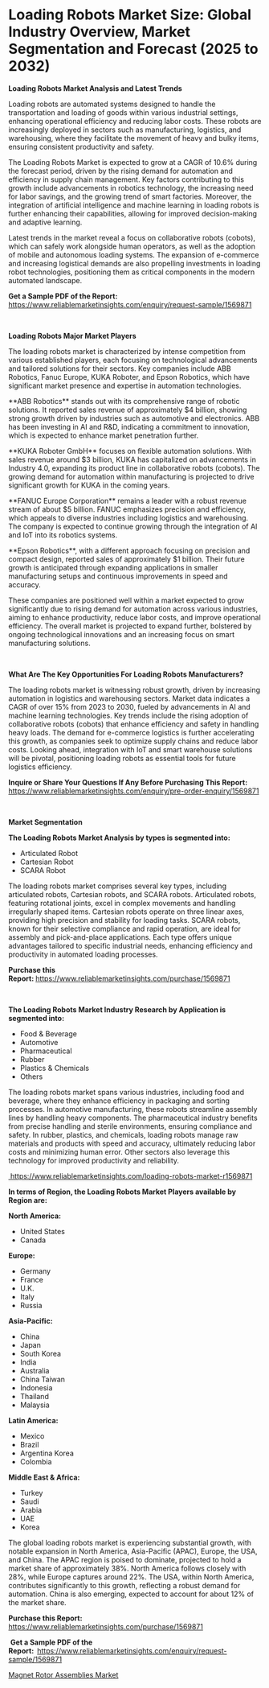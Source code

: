 <p><h1>Loading Robots Market Size: Global Industry Overview, Market Segmentation and Forecast (2025 to 2032)</h1></p><p><strong>Loading Robots Market Analysis and Latest Trends</strong></p>
<p><p>Loading robots are automated systems designed to handle the transportation and loading of goods within various industrial settings, enhancing operational efficiency and reducing labor costs. These robots are increasingly deployed in sectors such as manufacturing, logistics, and warehousing, where they facilitate the movement of heavy and bulky items, ensuring consistent productivity and safety.</p><p>The Loading Robots Market is expected to grow at a CAGR of 10.6% during the forecast period, driven by the rising demand for automation and efficiency in supply chain management. Key factors contributing to this growth include advancements in robotics technology, the increasing need for labor savings, and the growing trend of smart factories. Moreover, the integration of artificial intelligence and machine learning in loading robots is further enhancing their capabilities, allowing for improved decision-making and adaptive learning.</p><p>Latest trends in the market reveal a focus on collaborative robots (cobots), which can safely work alongside human operators, as well as the adoption of mobile and autonomous loading systems. The expansion of e-commerce and increasing logistical demands are also propelling investments in loading robot technologies, positioning them as critical components in the modern automated landscape.</p></p>
<p><strong>Get a Sample PDF of the Report:&nbsp;</strong> <a href="https://www.reliablemarketinsights.com/enquiry/request-sample/1569871?utm_campaign=2636&utm_medium=2&utm_source=Github&utm_content=ia&utm_term=25032025&utm_id=loading-robots">https://www.reliablemarketinsights.com/enquiry/request-sample/1569871</a></p>
<p>&nbsp;</p>
<p><strong>Loading Robots Major Market Players</strong></p>
<p><p>The loading robots market is characterized by intense competition from various established players, each focusing on technological advancements and tailored solutions for their sectors. Key companies include ABB Robotics, Fanuc Europe, KUKA Roboter, and Epson Robotics, which have significant market presence and expertise in automation technologies.</p><p>**ABB Robotics** stands out with its comprehensive range of robotic solutions. It reported sales revenue of approximately $4 billion, showing strong growth driven by industries such as automotive and electronics. ABB has been investing in AI and R&D, indicating a commitment to innovation, which is expected to enhance market penetration further.</p><p>**KUKA Roboter GmbH** focuses on flexible automation solutions. With sales revenue around $3 billion, KUKA has capitalized on advancements in Industry 4.0, expanding its product line in collaborative robots (cobots). The growing demand for automation within manufacturing is projected to drive significant growth for KUKA in the coming years.</p><p>**FANUC Europe Corporation** remains a leader with a robust revenue stream of about $5 billion. FANUC emphasizes precision and efficiency, which appeals to diverse industries including logistics and warehousing. The company is expected to continue growing through the integration of AI and IoT into its robotics systems.</p><p>**Epson Robotics**, with a different approach focusing on precision and compact design, reported sales of approximately $1 billion. Their future growth is anticipated through expanding applications in smaller manufacturing setups and continuous improvements in speed and accuracy.</p><p>These companies are positioned well within a market expected to grow significantly due to rising demand for automation across various industries, aiming to enhance productivity, reduce labor costs, and improve operational efficiency. The overall market is projected to expand further, bolstered by ongoing technological innovations and an increasing focus on smart manufacturing solutions.</p></p>
<p>&nbsp;</p>
<p><strong>What Are The Key Opportunities For Loading Robots Manufacturers?</strong></p>
<p><p>The loading robots market is witnessing robust growth, driven by increasing automation in logistics and warehousing sectors. Market data indicates a CAGR of over 15% from 2023 to 2030, fueled by advancements in AI and machine learning technologies. Key trends include the rising adoption of collaborative robots (cobots) that enhance efficiency and safety in handling heavy loads. The demand for e-commerce logistics is further accelerating this growth, as companies seek to optimize supply chains and reduce labor costs. Looking ahead, integration with IoT and smart warehouse solutions will be pivotal, positioning loading robots as essential tools for future logistics efficiency.</p></p>
<p><strong>Inquire or Share Your Questions If Any Before Purchasing This Report:</strong> <a href="https://www.reliablemarketinsights.com/enquiry/pre-order-enquiry/1569871?utm_campaign=2636&utm_medium=2&utm_source=Github&utm_content=ia&utm_term=25032025&utm_id=loading-robots">https://www.reliablemarketinsights.com/enquiry/pre-order-enquiry/1569871</a></p>
<p>&nbsp;</p>
<p><strong>Market Segmentation</strong></p>
<p><strong>The Loading Robots Market Analysis by types is segmented into:</strong></p>
<p><ul><li>Articulated Robot</li><li>Cartesian Robot</li><li>SCARA Robot</li></ul></p>
<p><p>The loading robots market comprises several key types, including articulated robots, Cartesian robots, and SCARA robots. Articulated robots, featuring rotational joints, excel in complex movements and handling irregularly shaped items. Cartesian robots operate on three linear axes, providing high precision and stability for loading tasks. SCARA robots, known for their selective compliance and rapid operation, are ideal for assembly and pick-and-place applications. Each type offers unique advantages tailored to specific industrial needs, enhancing efficiency and productivity in automated loading processes.</p></p>
<p><strong>Purchase this Report:&nbsp;</strong><a href="https://www.reliablemarketinsights.com/purchase/1569871?utm_campaign=2636&utm_medium=2&utm_source=Github&utm_content=ia&utm_term=25032025&utm_id=loading-robots">https://www.reliablemarketinsights.com/purchase/1569871</a></p>
<p>&nbsp;</p>
<p><strong>The Loading Robots Market Industry Research by Application is segmented into:</strong></p>
<p><ul><li>Food & Beverage</li><li>Automotive</li><li>Pharmaceutical</li><li>Rubber</li><li>Plastics & Chemicals</li><li>Others</li></ul></p>
<p><p>The loading robots market spans various industries, including food and beverage, where they enhance efficiency in packaging and sorting processes. In automotive manufacturing, these robots streamline assembly lines by handling heavy components. The pharmaceutical industry benefits from precise handling and sterile environments, ensuring compliance and safety. In rubber, plastics, and chemicals, loading robots manage raw materials and products with speed and accuracy, ultimately reducing labor costs and minimizing human error. Other sectors also leverage this technology for improved productivity and reliability.</p></p>
<p><a href="https://www.reliablemarketinsights.com/loading-robots-market-r1569871?utm_campaign=2636&utm_medium=2&utm_source=Github&utm_content=ia&utm_term=25032025&utm_id=loading-robots">&nbsp;https://www.reliablemarketinsights.com/loading-robots-market-r1569871</a></p>
<p><strong>In terms of Region, the Loading Robots Market Players available by Region are:</strong></p>
<p>
    <p> <strong> North America: </strong>
        <ul>
            <li>United States</li>
            <li>Canada</li>
        </ul>
        </p> 
    <p> <strong> Europe: </strong>
        <ul>
            <li>Germany</li>
            <li>France</li>
            <li>U.K.</li>
            <li>Italy</li>
            <li>Russia</li>
        </ul>
        </p> 
    <p> <strong> Asia-Pacific: </strong>
        <ul>
            <li>China</li>
            <li>Japan</li>
            <li>South Korea</li>
            <li>India</li>
            <li>Australia</li>
            <li>China Taiwan</li>
            <li>Indonesia</li>
            <li>Thailand</li>
            <li>Malaysia</li>
        </ul>
        </p> 
    <p> <strong> Latin America: </strong>
        <ul>
            <li>Mexico</li>
            <li>Brazil</li>
            <li>Argentina Korea</li>
            <li>Colombia</li>
        </ul>
        </p> 
    <p> <strong> Middle East & Africa: </strong>
        <ul>
            <li>Turkey</li>
            <li>Saudi</li>
            <li>Arabia</li>
            <li>UAE</li>
            <li>Korea</li>
        </ul>
    </p>
    </p>
<p><p>The global loading robots market is experiencing substantial growth, with notable expansion in North America, Asia-Pacific (APAC), Europe, the USA, and China. The APAC region is poised to dominate, projected to hold a market share of approximately 38%. North America follows closely with 28%, while Europe captures around 22%. The USA, within North America, contributes significantly to this growth, reflecting a robust demand for automation. China is also emerging, expected to account for about 12% of the market share.</p></p>
<p><strong>Purchase this Report: </strong><a href="https://www.reliablemarketinsights.com/purchase/1569871?utm_campaign=2636&utm_medium=2&utm_source=Github&utm_content=ia&utm_term=25032025&utm_id=loading-robots">https://www.reliablemarketinsights.com/purchase/1569871</a></p>
<p>&nbsp;<strong>Get a Sample PDF of the Report:&nbsp;&nbsp;</strong><a href="https://www.reliablemarketinsights.com/enquiry/request-sample/1569871?utm_campaign=2636&utm_medium=2&utm_source=Github&utm_content=ia&utm_term=25032025&utm_id=loading-robots">https://www.reliablemarketinsights.com/enquiry/request-sample/1569871</a></p>
<p><strong></strong></p>
<p><p><a href="https://github.com/pelahotayabe/Market-Research-Report-List-1/blob/main/magnet-rotor-assemblies-market.md?utm_campaign=2636&utm_medium=2&utm_source=Github&utm_content=ia&utm_term=25032025&utm_id=loading-robots">Magnet Rotor Assemblies Market</a></p></p>